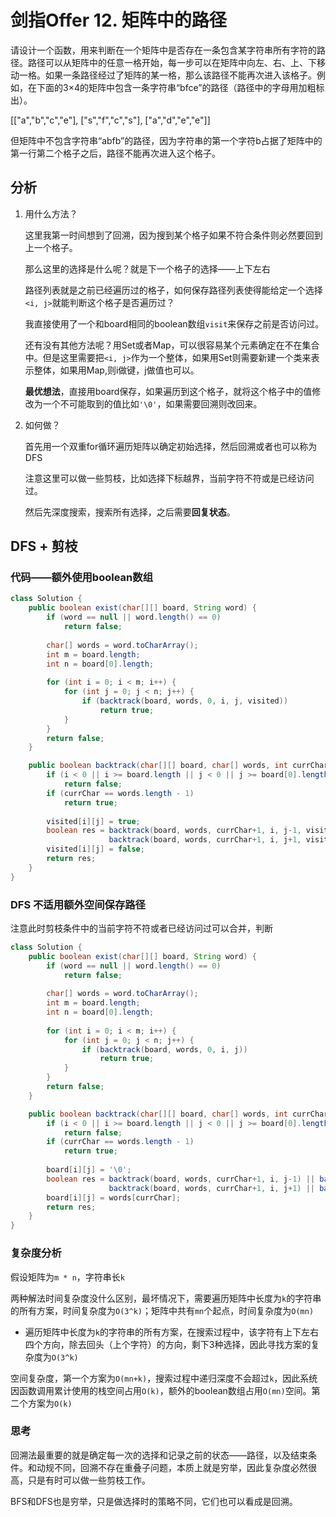 # 剑指Offer 12. 矩阵中的路径

请设计一个函数，用来判断在一个矩阵中是否存在一条包含某字符串所有字符的路径。路径可以从矩阵中的任意一格开始，每一步可以在矩阵中向左、右、上、下移动一格。如果一条路径经过了矩阵的某一格，那么该路径不能再次进入该格子。例如，在下面的3×4的矩阵中包含一条字符串“bfce”的路径（路径中的字母用加粗标出）。

[["a","b","c","e"],
["s","f","c","s"],
["a","d","e","e"]]

但矩阵中不包含字符串“abfb”的路径，因为字符串的第一个字符b占据了矩阵中的第一行第二个格子之后，路径不能再次进入这个格子。





## 分析

1. 用什么方法？

   这里我第一时间想到了回溯，因为搜到某个格子如果不符合条件则必然要回到上一个格子。

   那么这里的选择是什么呢？就是下一个格子的选择——上下左右

   路径列表就是之前已经遍历过的格子，如何保存路径列表使得能给定一个选择`<i, j>`就能判断这个格子是否遍历过？

   我直接使用了一个和board相同的boolean数组`visit`来保存之前是否访问过。

   还有没有其他方法呢？用Set或者Map，可以很容易某个元素确定在不在集合中。但是这里需要把`<i, j>`作为一个整体，如果用Set则需要新建一个类来表示整体，如果用Map,则i做键，j做值也可以。

   

   **最优想法**，直接用board保存，如果遍历到这个格子，就将这个格子中的值修改为一个不可能取到的值比如`'\0'`，如果需要回溯则改回来。

2. 如何做？

   首先用一个双重for循环遍历矩阵以确定初始选择，然后回溯或者也可以称为DFS
   
   注意这里可以做一些剪枝，比如选择下标越界，当前字符不符或是已经访问过。
   
   然后先深度搜索，搜索所有选择，之后需要**回复状态**。

## DFS + 剪枝

### 代码——额外使用boolean数组

```java
class Solution {
    public boolean exist(char[][] board, String word) {
        if (word == null || word.length() == 0)
            return false;
        
        char[] words = word.toCharArray();
        int m = board.length;
        int n = board[0].length;
        
        for (int i = 0; i < m; i++) {
            for (int j = 0; j < n; j++) {
                if (backtrack(board, words, 0, i, j, visited))
                    return true;
            }
        }
        return false;
    }

    public boolean backtrack(char[][] board, char[] words, int currChar, int i, int j, boolean[][] visited) {
        if (i < 0 || i >= board.length || j < 0 || j >= board[0].length || board[i][j] != words[currChar] || visited[i][j])
            return false;
        if (currChar == words.length - 1)
            return true;
        
        visited[i][j] = true;
        boolean res = backtrack(board, words, currChar+1, i, j-1, visited) || backtrack(board, words, currChar+1, i-1, j, visited) ||   
                      backtrack(board, words, currChar+1, i, j+1, visited) || backtrack(board, words, currChar+1, i+1, j, visited);
        visited[i][j] = false;
        return res;
    }
}
```

### DFS 不适用额外空间保存路径

注意此时剪枝条件中的当前字符不符或者已经访问过可以合并，判断

```java
class Solution {
    public boolean exist(char[][] board, String word) {
        if (word == null || word.length() == 0)
            return false;
        
        char[] words = word.toCharArray();
        int m = board.length;
        int n = board[0].length;
        
        for (int i = 0; i < m; i++) {
            for (int j = 0; j < n; j++) {
                if (backtrack(board, words, 0, i, j))
                    return true;
            }
        }
        return false;
    }

    public boolean backtrack(char[][] board, char[] words, int currChar, int i, int j) {
        if (i < 0 || i >= board.length || j < 0 || j >= board[0].length || board[i][j] != words[currChar])
            return false;
        if (currChar == words.length - 1)
            return true;
        
        board[i][j] = '\0';
        boolean res = backtrack(board, words, currChar+1, i, j-1) || backtrack(board, words, currChar+1, i-1, j) ||   
                      backtrack(board, words, currChar+1, i, j+1) || backtrack(board, words, currChar+1, i+1, j);
        board[i][j] = words[currChar];
        return res;
    }
}
```



### 复杂度分析

假设矩阵为`m * n`，字符串长`k`

两种解法时间复杂度没什么区别，最坏情况下，需要遍历矩阵中长度为`k`的字符串的所有方案，时间复杂度为`O(3^k)`；矩阵中共有`mn`个起点，时间复杂度为`O(mn)`

- 遍历矩阵中长度为`k`的字符串的所有方案，在搜索过程中，该字符有上下左右四个方向，除去回头（上个字符）的方向，剩下3种选择，因此寻找方案的复杂度为`O(3^k)`

空间复杂度，第一个方案为`O(mn+k)`，搜索过程中递归深度不会超过`k`，因此系统因函数调用累计使用的栈空间占用`O(k)`，额外的boolean数组占用`O(mn)`空间。第二个方案为`O(k)`



### 思考

回溯法最重要的就是确定每一次的选择和记录之前的状态——路径，以及结束条件。和动规不同，回溯不存在重叠子问题，本质上就是穷举，因此复杂度必然很高，只是有时可以做一些剪枝工作。

BFS和DFS也是穷举，只是做选择时的策略不同，它们也可以看成是回溯。



